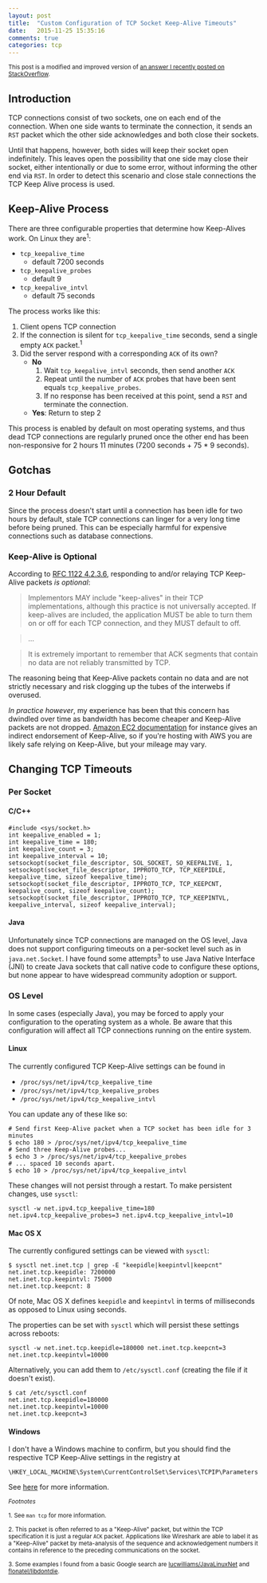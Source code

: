 ```yaml
---
layout: post
title:  "Custom Configuration of TCP Socket Keep-Alive Timeouts"
date:   2015-11-25 15:35:16
comments: true
categories: tcp
---
```


<sub>This post is a modified and improved version of [an answer I recently posted on StackOverflow](http://stackoverflow.com/a/33927447/446554).</sub>

## Introduction

TCP connections consist of two sockets, one on each end of the connection. When one side wants to terminate the connection, it sends an `RST` packet which the other side acknowledges and both close their sockets.

Until that happens, however, both sides will keep their socket open indefinitely. This leaves open the possibility that one side may close their socket, either intentionally or due to some error, without informing the other end via `RST`. In order to detect this scenario and close stale connections the TCP Keep Alive process is used.

## Keep-Alive Process

There are three configurable properties that determine how Keep-Alives work. On Linux they are<sup>1</sup>:

* `tcp_keepalive_time`
    * default 7200 seconds
* `tcp_keepalive_probes`
    * default 9
* `tcp_keepalive_intvl`
    * default 75 seconds

The process works like this:

1. Client opens TCP connection
2. If the connection is silent for `tcp_keepalive_time` seconds, send a single empty `ACK` packet.<sup>1</sup>
3. Did the server respond with a corresponding `ACK` of its own?
    * **No**
        1. Wait `tcp_keepalive_intvl` seconds, then send another `ACK`
        2. Repeat until the number of `ACK` probes that have been sent equals `tcp_keepalive_probes`.
        3. If no response has been received at this point, send a `RST` and terminate the connection.
    * **Yes**: Return to step 2

This process is enabled by default on most operating systems, and thus dead TCP connections are regularly pruned once the other end has been non-responsive for 2 hours 11 minutes (7200 seconds + 75 * 9 seconds).

## Gotchas

### 2 Hour Default

Since the process doesn't start until a connection has been idle for two hours by default, stale TCP connections can linger for a very long time before being pruned. This can be especially harmful for expensive connections such as database connections.

### Keep-Alive is Optional

According to [RFC 1122 4.2.3.6](http://www.freesoft.org/CIE/RFC/1122/114.htm), responding to and/or relaying TCP Keep-Alive packets *is optional*:

> Implementors MAY include "keep-alives" in their TCP implementations,
> although this practice is not universally accepted. If keep-alives are
> included, the application MUST be able to turn them on or off for each
> TCP connection, and they MUST default to off.

> ...

> It is extremely
> important to remember that ACK segments that contain no data are not
> reliably transmitted by TCP.

The reasoning being that Keep-Alive packets contain no data and are not strictly necessary and risk clogging up the tubes of the interwebs if overused.

*In practice however*, my experience has been that this concern has dwindled over time as bandwidth has become cheaper and Keep-Alive packets are not dropped. [Amazon EC2 documentation](http://docs.aws.amazon.com/redshift/latest/mgmt/configure-jdbc-options.html) for instance gives an indirect endorsement of Keep-Alive, so if you're hosting with AWS you are likely safe relying on Keep-Alive, but your mileage may vary.

## Changing TCP Timeouts

### Per Socket

#### C/C++

    #include <sys/socket.h>
    int keepalive_enabled = 1;
    int keepalive_time = 180;
    int keepalive_count = 3;
    int keepalive_interval = 10;
    setsockopt(socket_file_descriptor, SOL_SOCKET, SO_KEEPALIVE, 1, 
    setsockopt(socket_file_descriptor, IPPROTO_TCP, TCP_KEEPIDLE, keepalive_time, sizeof keepalive_time);
    setsockopt(socket_file_descriptor, IPPROTO_TCP, TCP_KEEPCNT, keepalive_count, sizeof keepalive_count);
    setsockopt(socket_file_descriptor, IPPROTO_TCP, TCP_KEEPINTVL, keepalive_interval, sizeof keepalive_interval);

#### Java

Unfortunately since TCP connections are managed on the OS level, Java does not support configuring timeouts on a per-socket level such as in `java.net.Socket`. I have found some attempts<sup>3</sup> to use Java Native Interface (JNI) to create Java sockets that call native code to configure these options, but none appear to have widespread community adoption or support.

### OS Level

In some cases (especially Java), you may be forced to apply your configuration to the operating system as a whole. Be aware that this configuration will affect all TCP connections running on the entire system.

#### Linux

The currently configured TCP Keep-Alive settings can be found in

* `/proc/sys/net/ipv4/tcp_keepalive_time`
* `/proc/sys/net/ipv4/tcp_keepalive_probes`
* `/proc/sys/net/ipv4/tcp_keepalive_intvl`

You can update any of these like so:

    # Send first Keep-Alive packet when a TCP socket has been idle for 3 minutes
    $ echo 180 > /proc/sys/net/ipv4/tcp_keepalive_time
    # Send three Keep-Alive probes...
    $ echo 3 > /proc/sys/net/ipv4/tcp_keepalive_probes
    # ... spaced 10 seconds apart.
    $ echo 10 > /proc/sys/net/ipv4/tcp_keepalive_intvl

These changes will not persist through a restart. To make persistent changes, use `sysctl`:

    sysctl -w net.ipv4.tcp_keepalive_time=180 net.ipv4.tcp_keepalive_probes=3 net.ipv4.tcp_keepalive_intvl=10

#### Mac OS X

The currently configured settings can be viewed with `sysctl`:

    $ sysctl net.inet.tcp | grep -E "keepidle|keepintvl|keepcnt"
    net.inet.tcp.keepidle: 7200000
    net.inet.tcp.keepintvl: 75000
    net.inet.tcp.keepcnt: 8

Of note, Mac OS X defines `keepidle` and `keepintvl` in terms of milliseconds as opposed to Linux using seconds.

The properties can be set with `sysctl` which will persist these settings across reboots:

    sysctl -w net.inet.tcp.keepidle=180000 net.inet.tcp.keepcnt=3 net.inet.tcp.keepintvl=10000

Alternatively, you can add them to `/etc/sysctl.conf` (creating the file if it doesn't exist).

    $ cat /etc/sysctl.conf
    net.inet.tcp.keepidle=180000
    net.inet.tcp.keepintvl=10000
    net.inet.tcp.keepcnt=3

#### Windows

I don't have a Windows machine to confirm, but you should find the respective TCP Keep-Alive settings in the registry at

`\HKEY_LOCAL_MACHINE\System\CurrentControlSet\Services\TCPIP\Parameters`

See [here](http://support.microsoft.com/kb/120642/EN-US) for more information.

<sub>*Footnotes*</sub>

<sub>1. See `man tcp` for more information.</sub>

<sub>2.  This packet is often referred to as a "Keep-Alive" packet, but within the TCP specification it is just a regular `ACK` packet. Applications like Wireshark are able to label it as a "Keep-Alive" packet by meta-analysis of the sequence and acknowledgement numbers it contains in reference to the preceding communications on the socket.</sub>

<sub>3. Some examples I found from a basic Google search are [lucwilliams/JavaLinuxNet](https://github.com/lucwillems/JavaLinuxNet) and [flonatel/libdontdie](https://github.com/flonatel/libdontdie).</sub>
